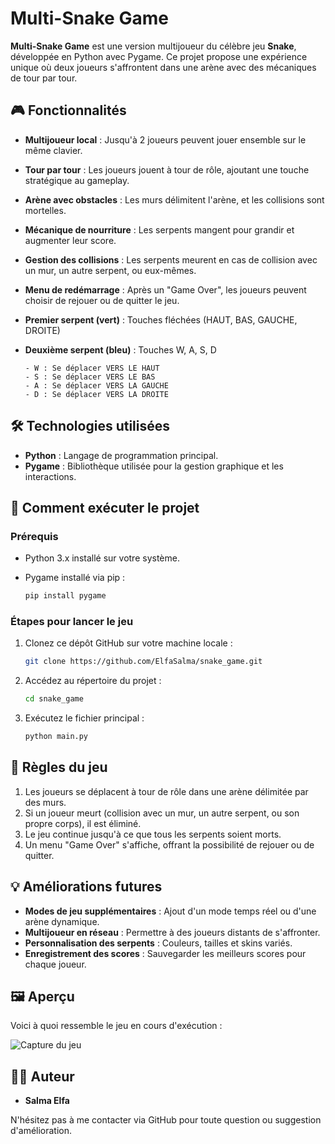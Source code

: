 # Multi-Snake Game

**Multi-Snake Game** est une version multijoueur du célèbre jeu **Snake**, développée en Python avec Pygame. Ce projet propose une expérience unique où deux joueurs s'affrontent dans une arène avec des mécaniques de tour par tour.

## 🎮 Fonctionnalités

- **Multijoueur local** : Jusqu'à 2 joueurs peuvent jouer ensemble sur le même clavier.
- **Tour par tour** : Les joueurs jouent à tour de rôle, ajoutant une touche stratégique au gameplay.
- **Arène avec obstacles** : Les murs délimitent l'arène, et les collisions sont mortelles.
- **Mécanique de nourriture** : Les serpents mangent pour grandir et augmenter leur score.
- **Gestion des collisions** : Les serpents meurent en cas de collision avec un mur, un autre serpent, ou eux-mêmes.
- **Menu de redémarrage** : Après un "Game Over", les joueurs peuvent choisir de rejouer ou de quitter le jeu.
- **Premier serpent (vert)** : Touches fléchées (HAUT, BAS, GAUCHE, DROITE)
- **Deuxième serpent (bleu)** : Touches W, A, S, D
      
      - W : Se déplacer VERS LE HAUT
      - S : Se déplacer VERS LE BAS
      - A : Se déplacer VERS LA GAUCHE
      - D : Se déplacer VERS LA DROITE

## 🛠️ Technologies utilisées

- **Python** : Langage de programmation principal.
- **Pygame** : Bibliothèque utilisée pour la gestion graphique et les interactions.

## 🚀 Comment exécuter le projet

### Prérequis

- Python 3.x installé sur votre système.
- Pygame installé via pip :

  ```bash
  pip install pygame
  ```

### Étapes pour lancer le jeu

1. Clonez ce dépôt GitHub sur votre machine locale :
   ```bash
   git clone https://github.com/ElfaSalma/snake_game.git
   ```
2. Accédez au répertoire du projet :
   ```bash
   cd snake_game
   ```
3. Exécutez le fichier principal :
   ```bash
   python main.py
   ```

## 🎯 Règles du jeu

1. Les joueurs se déplacent à tour de rôle dans une arène délimitée par des murs.
2. Si un joueur meurt (collision avec un mur, un autre serpent, ou son propre corps), il est éliminé.
3. Le jeu continue jusqu'à ce que tous les serpents soient morts.
4. Un menu "Game Over" s'affiche, offrant la possibilité de rejouer ou de quitter.

## 💡 Améliorations futures

- **Modes de jeu supplémentaires** : Ajout d'un mode temps réel ou d'une arène dynamique.
- **Multijoueur en réseau** : Permettre à des joueurs distants de s'affronter.
- **Personnalisation des serpents** : Couleurs, tailles et skins variés.
- **Enregistrement des scores** : Sauvegarder les meilleurs scores pour chaque joueur.

## 🖼️ Aperçu
Voici à quoi ressemble le jeu en cours d'exécution :

![Capture du jeu](image/capture-jeu.png)


## 🧑‍💻 Auteur

- **Salma Elfa**

N'hésitez pas à me contacter via GitHub pour toute question ou suggestion d'amélioration.


